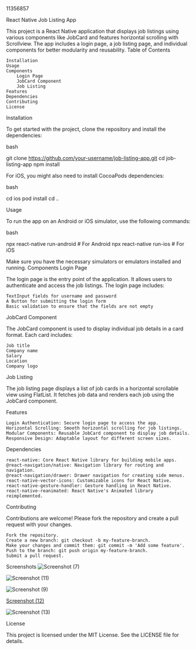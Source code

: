 11356857

React Native Job Listing App

This project is a React Native application that displays job listings using various components like JobCard and features horizontal scrolling with Scrollview. The app includes a login page, a job listing page, and individual components for better modularity and reusability.
Table of Contents

    Installation
    Usage
    Components
        Login Page
        JobCard Component
        Job Listing
    Features
    Dependencies
    Contributing
    License

Installation

To get started with the project, clone the repository and install the dependencies:

bash

git clone https://github.com/your-username/job-listing-app.git
cd job-listing-app
npm install

For iOS, you might also need to install CocoaPods dependencies:

bash

cd ios
pod install
cd ..

Usage

To run the app on an Android or iOS simulator, use the following commands:

bash

npx react-native run-android   # For Android
npx react-native run-ios       # For iOS

Make sure you have the necessary simulators or emulators installed and running.
Components
Login Page

The login page is the entry point of the application. It allows users to authenticate and access the job listings. The login page includes:

    TextInput fields for username and password
    A Button for submitting the login form
    Basic validation to ensure that the fields are not empty

JobCard Component

The JobCard component is used to display individual job details in a card format. Each card includes:

    Job title
    Company name
    Salary
    Location
    Company logo


Job Listing

The job listing page displays a list of job cards in a horizontal scrollable view using FlatList. It fetches job data and renders each job using the JobCard component.



Features

    Login Authentication: Secure login page to access the app.
    Horizontal Scrolling: Smooth horizontal scrolling for job listings.
    Modular Components: Reusable JobCard component to display job details.
    Responsive Design: Adaptable layout for different screen sizes.

Dependencies

    react-native: Core React Native library for building mobile apps.
    @react-navigation/native: Navigation library for routing and navigation.
    @react-navigation/drawer: Drawer navigation for creating side menus.
    react-native-vector-icons: Customizable icons for React Native.
    react-native-gesture-handler: Gesture handling in React Native.
    react-native-reanimated: React Native's Animated library reimplemented.

Contributing

Contributions are welcome! Please fork the repository and create a pull request with your changes.

    Fork the repository.
    Create a new branch: git checkout -b my-feature-branch.
    Make your changes and commit them: git commit -m 'Add some feature'.
    Push to the branch: git push origin my-feature-branch.
    Submit a pull request.
    

Screenshots
    ![Screenshot (7)](https://github.com/schooltech1/rn-assignment4-11356857/assets/170237696/0a1133aa-7bf8-44dd-891e-2e12d0c3dfdd)
    
![Screenshot (11)](https://github.com/schooltech1/rn-assignment4-11356857/assets/170237696/68a9cf84-c9e0-4597-bdb9-ae0143c981c8)

![Screenshot (9)](https://github.com/schooltech1/rn-assignment4-11356857/assets/170237696/c4b46eb2-9843-447b-ac9d-3b0777d721ee)

 [Screenshot (12)](https://github.com/schooltech1/rn-assignment4-11356857/assets/170237696/7eb36424-1abb-4862-b4dd-8d4b4fc3fd71)

 ![Screenshot (13)](https://github.com/schooltech1/rn-assignment4-11356857/assets/170237696/bac94073-b655-4b21-b03c-8405e571ad85)

License

This project is licensed under the MIT License. See the LICENSE file for details.
